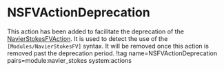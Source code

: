 # NSFVActionDeprecation

This action has been added to facilitate the deprecation of the [NavierStokesFVAction](NSFVAction.md).
It is used to detect the use of the `[Modules/NavierStokesFV]` syntax.
It will be removed once this action is removed past the deprecation period.
!tag name=NSFVActionDeprecation pairs=module:navier_stokes system:actions
